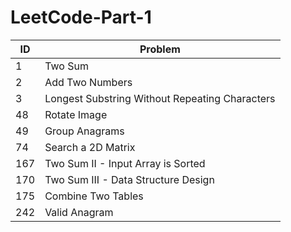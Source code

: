 # LeetCode-Part-1

| ID | Problem |
| --- | --- |
| 1 | Two Sum |
| 2 | Add Two Numbers |
| 3 | Longest Substring Without Repeating Characters |
| 48 | Rotate Image |
| 49 | Group Anagrams |
| 74 | Search a 2D Matrix |
| 167 | Two Sum II - Input Array is Sorted |
| 170 | Two Sum III - Data Structure Design |
| 175 | Combine Two Tables |
| 242 | Valid Anagram |
